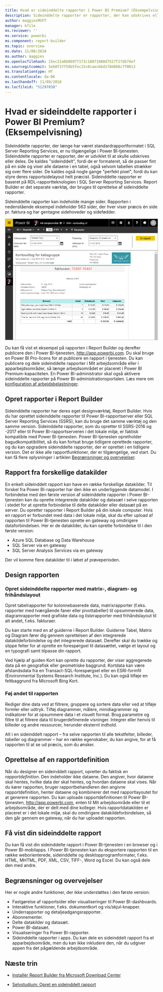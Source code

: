 ```yaml
---
title: Hvad er sideinddelte rapporter i Power BI Premium? (Eksempelvisning)
description: Sideinddelte rapporter er rapporter, der kan udskrives eller deles. Du kan styre rapportlayoutet præcist. De viser alle data i en tabel, også selvom tabellen strækker sig over flere sider.
author: maggiesMSFT
manager: kfile
ms.reviewer: ''
ms.service: powerbi
ms.component: report-builder
ms.topic: overview
ms.date: 11/08/2018
ms.author: maggies
ms.openlocfilehash: 15ec21a0b86977173c16071980d7527f27db74ef
ms.sourcegitcommit: 5eb0f37f59b5fec15c0caecbbd1f8d688c7f0013
ms.translationtype: HT
ms.contentlocale: da-DK
ms.lasthandoff: 11/09/2018
ms.locfileid: "51297038"
---
```

# <a name="what-are-paginated-reports-in-power-bi-premium-preview"></a>Hvad er sideinddelte rapporter i Power BI Premium? (Eksempelvisning)
Sideinddelte rapporter, der længe har været standardrapportformatet i SQL Server Reporting Services, er nu tilgængelige i Power BI-tjenesten. Sideinddelte rapporter er rapporter, der er udviklet til at skulle udskrives eller deles. De kaldes "sideinddelt", fordi de er formateret, så de passer fint på en side og viser alle dataene i en tabel, også selvom tabellen strækker sig over flere sider. De kaldes også nogle gange "perfekt pixel", fordi du kan styre deres rapportsidelayout helt præcist. Sideinddelte rapporter er baseret på RDL-rapportteknologien i SQL Server Reporting Services. Report Builder er det separate værktøj, der bruges til oprettelse af sideinddelte rapporter. 

Sideinddelte rapporter kan indeholde mange sider. Rapporten i nedenstående eksempel indeholder 563 sider, der hver viser præcis én side pr. faktura og har gentagne sidehoveder og sidefødder.

![Sideinddelt rapport i Power BI-tjenesten](media/paginated-reports-report-builder-power-bi/power-bi-paginated-wwi-report-page.png)

Du kan få vist et eksempel på rapporten i Report Builder og derefter publicere den i Power BI-tjenesten, http://app.powerbi.com. Du skal bruge en Power BI Pro-licens for at publicere en rapport i tjenesten. Du kan publicere og dele sideinddelte rapporter i Mit arbejdsområde eller i apparbejdsområder, så længe arbejdsområdet er placeret i Power BI Premium-kapaciteten. En Power BI-administrator skal også aktivere sideinddelte rapporter på Power BI-administrationsportalen. Læs mere om [konfiguration af arbejdsbelastninger](service-admin-premium-manage.md#configure-workloads). 

## <a name="create-reports-in-report-builder"></a>Opret rapporter i Report Builder

Sideinddelte rapporter har deres eget designværktøj, Report Builder. Hvis du har oprettet sideinddelte rapporter til Power BI-rapportserver eller SQL Server Reporting Services (SSRS), kan du bruge det samme værktøj og den samme version. Sideinddelte rapporter, som du opretter til SSRS-2016 og -2017 eller til Power BI-rapportserveren i det lokale miljø, er faktisk kompatible med Power BI-tjenesten. Power BI-tjenesten opretholder bagudkompatibilitet, så du kan fortsat bruge tidligere oprettede rapporter, og du kan opgradere sideinddelte rapporter, der er oprettet i en tidligere version. Det er ikke alle rapportfunktioner, der er tilgængelige, ved start. Du kan få flere oplysninger i artiklen [Begrænsninger og overvejelser](#limitations-and-considerations).
     
## <a name="report-from-a-variety-of-data-sources"></a>Rapport fra forskellige datakilder

En enkelt sideinddelt rapport kan have en række forskellige datakilder. Til forskel fra Power BI-rapporter har den ikke en underliggende datamodel. I forbindelse med den første version af sideinddelte rapporter i Power BI-tjenesten kan du oprette integrerede datakilder og datasæt i selve rapporten i stedet for at oprette forbindelse til delte datakilder eller datasæt på en server. Du opretter rapporter i Report Builder på din lokale computer. Hvis en rapport er forbundet med data i det lokale miljø, skal du efter upload af rapporten til Power BI-tjenesten oprette en gateway og omdirigere dataforbindelsen. Her er de datakilder, du kan oprette forbindelse til i den første version:

- Azure SQL Database og Data Warehouse
- SQL Server via en gateway
- SQL Server Analysis Services via en gateway
 
Der vil komme flere datakilder til i løbet af prøveperioden.

## <a name="design-your-report"></a>Design rapporten  

### <a name="create-paginated-reports-with-matrix-chart-and-free-form-layouts"></a>Opret sideinddelte rapporter med matrix-, diagram- og frihåndslayout

Opret tabelrapporter for kolonnebaserede data, matrixrapporter (f.eks. rapporter med tværgående faner eller pivottabeller) til opsummerede data, diagramrapporter med grafiske data og *liste*rapporter med frihåndslayout til alt andet, f.eks. fakturaer. 
  
Du kan starte med en af guiderne i Report Builder. Guiderne Tabel, Matrix og Diagram fører dig gennem oprettelsen af den integrerede datakildeforbindelse og det integrerede datasæt. Derefter skal du trække og slippe felter for at oprette en forespørgsel til datasættet, vælge et layout og en typografi samt tilpasse din rapport.  
  
Ved hjælp af guiden Kort kan oprette du rapporter, der viser aggregerede data på en geografisk eller geometriske baggrund. Kortdata kan være afstandsdata fra en Transact-SQL-forespørgsel eller en ESRI-formfil (Environmental Systems Research Institute, Inc.). Du kan også tilføje en feltbaggrund fra Microsoft Bing Kort.  

### <a name="add-more-to-your-report"></a>Føj andet til rapporten

Rediger dine data ved at filtrere, gruppere og sortere data eller ved at tilføje formler eller udtryk. Tilføj diagrammer, målere, minidiagrammer og indikatorer for at opsummere data i et visuelt format.  Brug parametre og filtre til at filtrere data til brugerdefinerede visninger. Integrer eller henvis til billeder og andre ressourcer, herunder eksternt indhold.  

Alt i en sideinddelt rapport – fra selve rapporten til alle tekstfelter, billeder, tabeller og diagrammer – har en række egenskaber, du kan angive, for at få rapporten til at se ud præcis, som du ønsker.

## <a name="creating-a-report-definition"></a>Oprettelse af en rapportdefinition

Når du designer en sideinddelt rapport, opretter du faktisk en *rapportdefinition*. Den indeholder ikke dataene. Den angiver, hvor dataene skal hentes, hvilke data der skal hentes, og hvordan dataene skal vises. Når du kører rapporten, bruger rapportbehandleren den angivne rapportdefinition, henter dataene og kombinerer det med rapportlayoutet for at generere rapporten. Du kan uploade rapportdefinitionen til Power BI-tjenesten, http://app.powerbi.com, enten til Mit arbejdsområde eller til et arbejdsområde, der er delt med dine kolleger. Hvis rapportdatakilden er placeret er i det lokale miljø, skal du omdirigere datakildeforbindelsen, så den går gennem en gateway, når du har uploadet rapporten. 

## <a name="view-your-paginated-report"></a>Få vist din sideinddelte rapport
Du kan få vist din sideinddelte rapport i Power BI-tjenesten i en browser og i Power BI-mobilapps. I Power BI-tjenesten kan du eksportere rapporten til en række weborienterede, sideinddelte og desktopprogramformater, f.eks. HTML, MHTML, PDF, XML, CSV, TIFF-, Word og Excel. Du kan også dele den med andre.  
  
## <a name="limitations-and-considerations"></a>Begrænsninger og overvejelser

Her er nogle andre funktioner, der ikke understøttes i den første version:

- Fastgørelse af rapportsider eller visualiseringer til Power BI-dashboards.
- Interaktive funktioner, f.eks. dokumentkort og vis/skjul-knapper.
- Underrapporter og detaljeadgangsrapporter.
- Abonnementer.
- Delte datakilder og datasæt.
- Power BI-datasæt.
- Visualiseringer fra Power BI-rapporter.
- Sideinddelte rapporter i apps. Du kan dele en sideinddelt rapport fra et apparbejdsområde, men du kan ikke inkludere den, når du udgiver appen fra det pågældende arbejdsområde.
 
## <a name="next-steps"></a>Næste trin

- [Installér Report Builder fra Microsoft Download Center](http://go.microsoft.com/fwlink/?LinkID=734968)

- [Selvstudium: Opret en sideinddelt rapport](paginated-reports-quickstart-aw.md)
  

